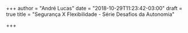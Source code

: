 +++
author = "André Lucas"
date = "2018-10-29T11:23:42-03:00"
draft = true
title = "Segurança X Flexibilidade - Série Desafios da Autonomia"

+++
